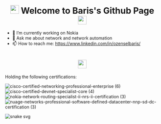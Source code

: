 <h1 align="center">
  <img src="https://media3.giphy.com/media/26n7b7PjSOZJwVCmY/giphy.gif" width="28" >
  Welcome to Baris's Github Page
  <img src="https://media3.giphy.com/media/26n7b7PjSOZJwVCmY/giphy.gif" width="28" >
</h1>

- 🔭 I’m currently working on Nokia
- 💬 Ask me about network and network automation
- 📫 How to reach me: https://www.linkedin.com/in/ozenselbaris/

<h1 align="center">
  <img src="https://media.istockphoto.com/vectors/chess-pieces-binary-code-vector-pattern-background-vector-id944102442" width="28" >
</h1>

Holding the following certifications: 

![cisco-certified-networking-professional-enterprise (6)](https://user-images.githubusercontent.com/94804863/154635307-40b8519f-9ecc-4320-b685-9e879f48e072.png)![cisco-certified-devnet-specialist-core (4)](https://user-images.githubusercontent.com/94804863/154635329-117c4f6b-0b0b-4bc7-969b-69e3b56d736a.png)![nokia-network-routing-specialist-ii-nrs-ii-certification (3)](https://user-images.githubusercontent.com/94804863/154635365-bf1d9a42-6c2e-45f3-8bbb-b1d6e95fdd68.png)![nuage-networks-professional-software-defined-datacenter-nnp-sd-dc-certification (3)](https://user-images.githubusercontent.com/94804863/154635377-e440b541-a9bb-4162-b4b1-7c22486e8fe4.png)

![snake svg](https://github.com/bozensel/bozensel/blob/output/github-contribution-grid-snake.svg)
<!--
**bozensel/bozensel** is a ✨ _special_ ✨ repository because its `README.md` (this file) appears on your GitHub profile.

Here are some ideas to get you started:

- 🔭 I’m currently working on ...
- 🌱 I’m currently learning ...
- 👯 I’m looking to collaborate on ...
- 🤔 I’m looking for help with ...
- 💬 Ask me about ...
- 📫 How to reach me: ...
- 😄 Pronouns: ...
- ⚡ Fun fact: ...
-->
